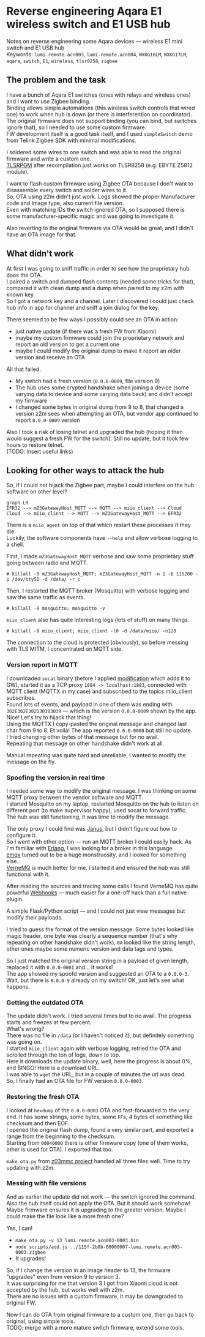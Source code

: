 # Reverse engineering Aqara E1 wireless switch and E1 USB hub
Notes on reverse engineering some Aqara devices — wireless E1 mini switch and E1 USB hub  
Keywords: `lumi.remote.acn003`, `lumi.remote.acn004`, `WXKG16LM`, `WXKG17LM`, `aqara`, `switch`, `E1`, `wireless`, `tlsr8258`, `zigbee`  

## The problem and the task
I have a bunch of Aqara E1 switches (ones with relays and wireless ones) and I want to use Zigbee binding.  
Binding allows simple automations (this wireless switch controls that wired one) to work when hub is down (or there is interferention on coordinator).  
The original firmware does not support binding (you can bind, but switches ignore that), so I needed to use some custom firmware.  
FW development itself is a good task itself, and I used `simpleSwitch` demo from Telink Zigbee SDK with minimal modifications.  

I soldered some wires to one switch and was able to read the original firmware and write a custom one.  
[TLSRPGM](https://github.com/pvvx/TLSRPGM) after recompilation just works on TLSR8258 (e.g. EBYTE Z5812 module).  

I want to flash custom firmware using Zigbee OTA because I don't want to disassemble every switch and solder wires to it.  
So, OTA using z2m didn't just work. Logs showed the proper Manufacturer code and Image type, also current file version.  
Even with matching IDs the switch ignored OTA, so I supposed there is some manufacturer-specific magic and was going to investigate it.  

Also reverting to the original firmware via OTA would be great, and I didn't have an OTA image for that.

## What didn't work
At first I was going to sniff traffic in order to see how the proprietary hub does the OTA.  
I paired a switch and dumped flash contents (needed some tricks for that), compared it with clean dump and a dump when paired to my z2m with known key.  
So I got a network key and a channel. Later I discovered I could just check hub info in app for channel and sniff a join dialog for the key.  

There seemed to be few ways I possibly could see an OTA in action:
  * just native update (if there was a fresh FW from Xiaomi)
  * maybe my custom firmware could join the proprietary network and report an old version to get a current one
  * maybe I could modify the original dump to make it report an older version and receive an OTA

All that failed.
  * My switch had a fresh version (`0.0.0-0009`, file version 9)
  * The hub uses some crypted handshake when joining a device (some varying data to device and some varying data back) and didn't accept my firmware
  * I changed some bytes in original dump from 9 to 8, that changed a version z2m sees when attempting an OTA, but vendor app continued to report `0.0.0-0009` version

Also I took a risk of losing telnet and upgraded the hub (hoping it then would suggest a fresh FW for the switch). Still no update, but it took few hours to restore telnet.  
(TODO: insert useful links)

## Looking for other ways to attack the hub
So, if I could not hijack the Zigbee part, maybe I could interfere on the hub software on other level?  
```mermaid
graph LR
EFR32 --> mZ3GatewayHost_MQTT --> MQTT --> miio_client --> Cloud
Cloud --> miio_client --> MQTT --> mZ3GatewayHost_MQTT --> EFR32
```
There is a `miio_agent` on top of that which restart these processes if they die.  
Luckily, the software components have `--help` and allow verbose logging to a shell.  

First, I made `mZ3GatewayHost_MQTT` verbose and saw some proprietary stuff going between radio and MQTT.  
```shell
# killall -9 mZ3GatewayHost_MQTT; mZ3GatewayHost_MQTT -n 1 -b 115200 -p /dev/ttyS1 -d /data/ -r c
```
Then, I restarted the MQTT broker (Mosquitto) with verbose logging and saw the same traffic as events.  
```shell
# killall -9 mosquitto; mosquitto -v
```
`miio_client` also has quite interesting logs (lots of stuff) on many things.  
```shell
# killall -9 miio_client; miio_client -l0 -d /data/miio/ -n128
```
The connection to the cloud is protected (obviously), so before messing with TLS MITM, I concentrated on MQTT side.

### Version report in MQTT
I downloaded `socat` binary (before I applied [modification](https://github.com/zvldz/aqcn02_fw/tree/main/update#the-easy-way) which adds it to GW), started it as a TCP proxy `1884 -> localhost:1883`, connected with MQTT client (MQTTX in my case) and subscribed to the topics miio_client subscribes.  
Found lots of events, and payload in one of them was ending with `302E302E302D30303039` — which is the version `0.0.0-0009` shown by the app. Nice! Let's try to hijack that thing!  
Using the MQTTX I copy-pasted the original message and changed last char from 9 to 8. Et voilà! The app reported `0.0.0-0008` but still no update.  
I tried changing other bytes of that message but for no avail.  
Repeating that message on other handshake didn't work at all.  

Manual repeating was quite hard and unreliable, I wanted to modify the message on the fly.

### Spoofing the version in real time
I needed some way to modify the original message. I was thinking on some MQTT proxy between the vendor software and MQTT.  
I started Mosquitto on my laptop, restarted Mosquitto on the hub to listen on different port (to make supervisor happy), used socat to forward traffic.  
The hub was still functioning, it was time to modify the message.  

The only proxy I could find was [Janus](https://github.com/phoenix-mstu/janus-mqtt-proxy), but I didn't figure out how to configure it.  
So I went with other option — run an MQTT broker I could easily hack. As I'm familiar with [Erlang](https://www.erlang.org/), I was looking for a broker in this language.  
[emqx](https://github.com/emqx/emqx) turned out to be a huge monstruosity, and I looked for something else.  
[VerneMQ](https://github.com/vernemq/vernemq) is much better for me. I started it and ensured the hub was still functional with it.

After reading the sources and tracing some calls I found VerneMQ has quite powerful [Webhooks](https://docs.vernemq.com/plugin-development/webhookplugins) — much easier for a one-off hack than a full native plugin.  

A simple Flask/Python script — and I could not just view messages but modify their payloads.  

I tried to guess the format of the version message. Some bytes looked like magic header, one byte was clearly a sequence number (that's why repeating on other handshake didn't work), `0A` looked like the string length, other ones maybe some numeric version and data tags and types.  

So I just matched the original version string in a payload of given length, replaced it with `0.0.0-0001` and… It works!  
The app showed my spoofd version and suggested an OTA to a `0.0.0-3`.  
Wait, but there is `0.0.0-9` already on my switch! OK, just let's see what happens.  

### Getting the outdated OTA
The update didn't work. I tried several times but to no avail. The progress starts and freezes at few percent.  
What's wrong?  
There was no file in `/data` (or I haven't noticed it), but definitely something was going on.  
I started `miio_client` again with verbose logging, retried the OTA and scrolled through the ton of logs, down to top.  
Here it downloads the update binary, well, here the progress is about 0%, and BINGO! Here is a download URL.  
I was able to `wget` the URL, but in a couple of minutes the url was dead.  
So, I finally had an OTA file for FW version `0.0.0-0003`.  

### Restoring the fresh OTA
I looked at `hexdump` of the `0.0.0-0003` OTA and fast-forwarded to the very end. It has some strings, some bytes, some `FF`s, 4 bytes of something like checksum and then EOF.  
I opened the original flash dump, found a very similar part, and exported a range from the beginning to the checksum.  
Starting from `00040000` there is other firmware copy (one of them works, other is used for OTA). I exported that too.  

`make_ota.py` from [z03mmc project](https://github.com/devbis/z03mmc) handled all three files well. Time to try updating with z2m.  

### Messing with file versions
And as earlier the update did not work — the switch ignored the command. Also the hub itself could not apply the OTA. But it should work somehow!  
Maybe firmware ensures it is upgrading to the greater version. Maybe I could make the file look like a more fresh one?

Yes, I can!
  * `make_ota.py -v 13 lumi.remote.acn003-0003.bin`
  * `node scripts/add.js ../115f-2b0b-00000007-lumi.remote.acn003-0003.zigbee`
  * It upgrades!

So, if I change the version in an image header to 13, the firmware "upgrades" even from version 9 to version 3.  
It was surprising for me that version 3 I got from Xiaomi cloud is not accepted by the hub, but works well with z2m.  
There are no issues with a custom firmware, it may be downgraded to original FW.  

Now I can do OTA from original firmware to a custom one, then go back to original, using simple tools.  
TODO: merge with a more mature switch firmware, extend some tools.
